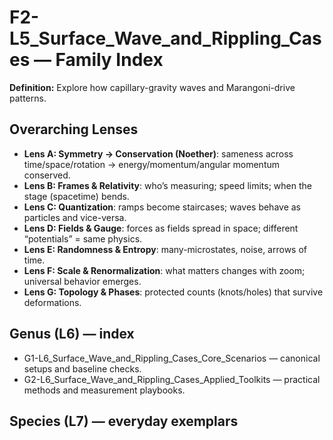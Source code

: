 # F2-L5_Surface_Wave_and_Rippling_Cases — Family Index
**Definition:** Explore how capillary-gravity waves and Marangoni-drive patterns.

## Overarching Lenses

- **Lens A: Symmetry -> Conservation (Noether)**: sameness across time/space/rotation → energy/momentum/angular momentum conserved.
- **Lens B: Frames & Relativity**: who’s measuring; speed limits; when the stage (spacetime) bends.
- **Lens C: Quantization**: ramps become staircases; waves behave as particles and vice-versa.
- **Lens D: Fields & Gauge**: forces as fields spread in space; different “potentials” = same physics.
- **Lens E: Randomness & Entropy**: many-microstates, noise, arrows of time.
- **Lens F: Scale & Renormalization**: what matters changes with zoom; universal behavior emerges.
- **Lens G: Topology & Phases**: protected counts (knots/holes) that survive deformations.

## Genus (L6) — index
- G1-L6_Surface_Wave_and_Rippling_Cases_Core_Scenarios — canonical setups and baseline checks.
- G2-L6_Surface_Wave_and_Rippling_Cases_Applied_Toolkits — practical methods and measurement playbooks.

## Species (L7) — everyday exemplars
